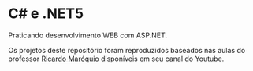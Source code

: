 # C# e .NET5
Praticando desenvolvimento WEB com ASP.NET.

Os projetos deste repositório foram reproduzidos baseados nas aulas do professor [Ricardo Maróquio](https://www.youtube.com/@maroquio) disponíveis em seu canal do Youtube.
